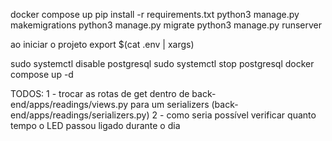 docker compose up
pip install -r requirements.txt
python3 manage.py makemigrations
python3 manage.py migrate
python3 manage.py runserver

ao iniciar o projeto export $(cat .env | xargs)

sudo systemctl disable postgresql
sudo systemctl stop postgresql
docker compose up -d


TODOS: 
1 - trocar as rotas de get dentro de back-end/apps/readings/views.py para um serializers (back-end/apps/readings/serializers.py)
2 - como seria possível verificar quanto tempo o LED passou ligado durante o dia 